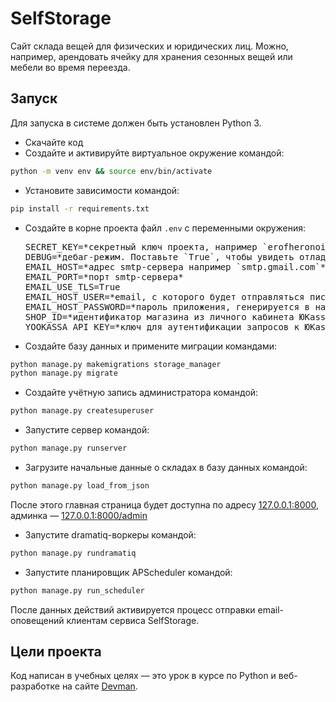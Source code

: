 # SelfStorage

Сайт склада вещей для физических и юридических лиц. Можно, например, арендовать ячейку для хранения сезонных вещей или мебели во время переезда.

## Запуск

Для запуска в системе должен быть установлен Python 3.

- Скачайте код
- Создайте и активируйте виртуальное окружение командой:
```bash
python -m venv env && source env/bin/activate
```
- Установите зависимости командой:
```bash
pip install -r requirements.txt
```
- Создайте в корне проекта файл `.env` с переменными окружения:

  <pre>
  SECRET_KEY=*секретный ключ проекта, например `erofheronoirenfoernfx49389f43xf3984xf9384`*
  DEBUG=*дебаг-режим. Поставьте `True`, чтобы увидеть отладочную информацию в случае ошибки. Выключается значением `False`*
  EMAIL_HOST=*адрес smtp-сервера например `smtp.gmail.com`*
  EMAIL_PORT=*порт smtp-сервера*
  EMAIL_USE_TLS=True
  EMAIL_HOST_USER=*email, с которого будет отправляться письмо пользователю после регистрации*
  EMAIL_HOST_PASSWORD=*пароль приложения, генерируется в настройках почтового аккаунта*
  SHOP_ID=*идентификатор магазина из личного кабинета ЮKassa*
  YOOKASSA_API_KEY=*ключ для аутентификации запросов к ЮKassa. Нужно получить в личном кабинете*
  </pre>
- Создайте базу данных и примените миграции командами:
```bash
python manage.py makemigrations storage_manager
python manage.py migrate
```
- Создайте учётную запись администратора командой:
```bash
python manage.py createsuperuser
```
- Запустите сервер командой:
```bash
python manage.py runserver
```
- Загрузите начальные данные о складах в базу данных командой:
```bash
python manage.py load_from_json
```

После этого главная страница будет доступна по адресу [127.0.0.1:8000](http://127.0.0.1:8000), админка — [127.0.0.1:8000/admin](http://127.0.0.1:8000/admin)
- Запустите dramatiq-воркеры командой:
```bash
python manage.py rundramatiq
```
- Запустите планировщик APScheduler командой:
```bash
python manage.py run_scheduler
```
После данных действий активируется процесс отправки email-оповещений клиентам сервиса SelfStorage. 

## Цели проекта

Код написан в учебных целях — это урок в курсе по Python и веб-разработке на сайте [Devman](https://dvmn.org).
